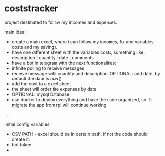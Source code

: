 # coststracker
project destinated to follow my incomes and expenses. 

main idea:
- create a main excel, where i can follow my incomes, fix and variables costs and my savings.
- have one different sheet with the variables costs, something like:
    description | cuantity | date | comments
- have a bot in telegram with the next functionalities:
- infinite polling to receive messages
- receive message with cuantity and description. OPTIONAL: add date, by default the date is now()
- add the cost to a excel sheet
- the sheet will order the expenses by date
- OPTIONAL: mysql Database
- use docker to deploy everything and have the code organized, so if i migrate the app from rpi will continue working

....

initial config variables:
- CSV PATH - excel should be in certain path, if not the code should create it.
- bot token
- 